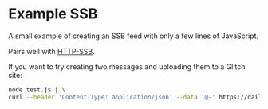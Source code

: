 # Example SSB

A small example of creating an SSB feed with only a few lines of JavaScript.

Pairs well with [HTTP-SSB](https://github.com/christianbundy/http-ssb).

If you want to try creating two messages and uploading them to a Glitch site:

```sh
node test.js | \
curl --header 'Content-Type: application/json' --data '@-' https://daily-alluring-robe.glitch.me
```
